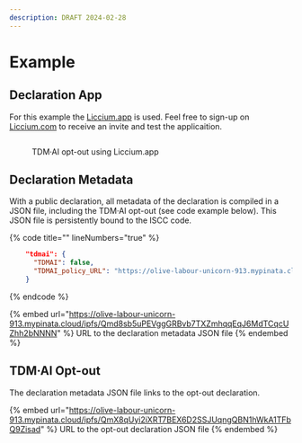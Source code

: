 ```yaml
---
description: DRAFT 2024-02-28
---
```


# Example

## Declaration App

For this example the [Liccium.app](https://liccium.app) is used. Feel free to sign-up on [Liccium.com](https://liccium.com) to receive an invite and test the applicaition.

<figure><img src=".gitbook/assets/Liccium TDM·AI@2x.png" alt=""><figcaption><p>TDM·AI opt-out using Liccium.app</p></figcaption></figure>

## Declaration Metadata

With a public declaration, all metadata of the declaration is compiled in a JSON file, including the TDM·AI opt-out (see code example below). This JSON file is persistently bound to the ISCC code.

{% code title="" lineNumbers="true" %}
```json
    "tdmai": {
      "TDMAI": false,
      "TDMAI_policy_URL": "https://olive-labour-unicorn-913.mypinata.cloud/ipfs/QmX8qUyi2iXRT7BEX6D2SSJUqngQBN1hWkA1TFbQ9Zisad"
    }
```
{% endcode %}

{% embed url="https://olive-labour-unicorn-913.mypinata.cloud/ipfs/Qmd8sb5uPEVggGRBvb7TXZmhqqEqJ6MdTCqcUZhh2bNNNN" %}
URL to the declaration metadata JSON file
{% endembed %}

## TDM·AI Opt-out

The declaration metadata JSON file links to the opt-out declaration.

{% embed url="https://olive-labour-unicorn-913.mypinata.cloud/ipfs/QmX8qUyi2iXRT7BEX6D2SSJUqngQBN1hWkA1TFbQ9Zisad" %}
URL to the opt-out declaration JSON file
{% endembed %}

